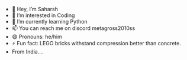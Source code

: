 - 👋 Hey, I’m Saharsh
- 👀 I’m interested in Coding 
- 🌱 I’m currently learning Python
- 📫 You can reach me on discord metagross2010ss
- 😄 Pronouns: he/him
- ⚡ Fun fact: LEGO bricks withstand compression better than concrete.
- From India....

<!---
Saharsh000/Saharsh000 is a ✨ special ✨ repository because its `README.md` (this file) appears on your GitHub profile.
You can click the Preview link to take a look at your changes.
--->
